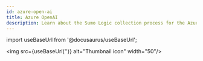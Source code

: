 ```yaml
---
id: azure-open-ai
title: Azure OpenAI
description: Learn about the Sumo Logic collection process for the Azure Notification Hubs service.
---
```


import useBaseUrl from '@docusaurus/useBaseUrl';

<img src={useBaseUrl('')} alt="Thumbnail icon" width="50"/>

